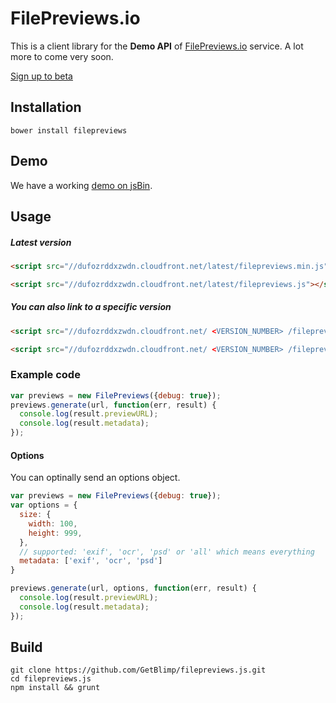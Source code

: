 # FilePreviews.io
This is a client library for the **Demo API** of [FilePreviews.io](http://filepreviews.io) service. A lot more to come very soon.

[Sign up to beta](http://eepurl.com/To0U1)

## Installation
```
bower install filepreviews
```

## Demo
We have a working [demo on jsBin](http://jsbin.com/losaf/39/edit?js,output).

## Usage

##### Latest version
```html
<script src="//dufozrddxzwdn.cloudfront.net/latest/filepreviews.min.js"></script>
```
```html
<script src="//dufozrddxzwdn.cloudfront.net/latest/filepreviews.js"></script>
```

##### You can also link to a specific version
```html
<script src="//dufozrddxzwdn.cloudfront.net/ <VERSION_NUMBER> /filepreviews.min.js"></script>
```
```html
<script src="//dufozrddxzwdn.cloudfront.net/ <VERSION_NUMBER> /filepreviews.js"></script>
```

### Example code
```js
var previews = new FilePreviews({debug: true});
previews.generate(url, function(err, result) {
  console.log(result.previewURL);
  console.log(result.metadata);
});
```

#### Options
You can optinally send an options object.
```js
var previews = new FilePreviews({debug: true});
var options = {
  size: {
    width: 100,
    height: 999,
  },
  // supported: 'exif', 'ocr', 'psd' or 'all' which means everything
  metadata: ['exif', 'ocr', 'psd']
}

previews.generate(url, options, function(err, result) {
  console.log(result.previewURL);
  console.log(result.metadata);
});
```

## Build
```
git clone https://github.com/GetBlimp/filepreviews.js.git
cd filepreviews.js
npm install && grunt
```
